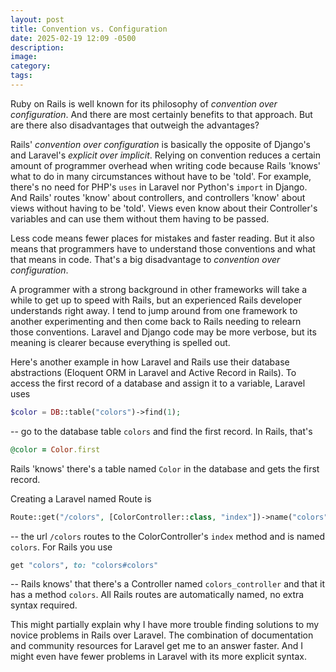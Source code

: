 ```yaml
---
layout: post
title: Convention vs. Configuration
date: 2025-02-19 12:09 -0500
description:
image:
category:
tags:
---
```

Ruby on Rails is well known for its philosophy of *convention over configuration*. And there are most certainly benefits to that approach. But are there also disadvantages that outweigh the advantages?
<!--more-->

Rails' *convention over configuration* is basically the opposite of Django's and Laravel's *explicit over implicit*. Relying on convention reduces a certain amount of programmer overhead when writing code because Rails 'knows' what to do in many circumstances without have to be 'told'. For example, there's no need for PHP's `uses` in Laravel nor Python's `import` in Django. And Rails' routes 'know' about controllers, and controllers 'know' about views without having to be 'told'. Views even know about their Controller's variables and can use them without them having to be passed.

Less code means fewer places for mistakes and faster reading. But it also means that programmers have to understand those conventions and what that means in code. That's a big disadvantage to *convention over configuration*.

A programmer with a strong background in other frameworks will take a while to get up to speed with Rails, but an experienced Rails developer understands right away. I tend to jump around from one framework to another experimenting and then come back to Rails needing to relearn those conventions. Laravel and Django code may be more verbose, but its meaning is clearer because everything is spelled out.

Here's another example in how Laravel and Rails use their database abstractions (Eloquent ORM in Laravel and Active Record in Rails). To access the first record of a database and assign it to a variable, Laravel uses 
```php
$color = DB::table("colors")->find(1);
```
-- go to the database table `colors` and find the first record. In Rails, that's
```ruby
@color = Color.first
```
Rails 'knows' there's a table named `Color` in the database and gets the first record.

Creating a Laravel named Route is 
```php
Route::get("/colors", [ColorController::class, "index"])->name("colors");
```
-- the url `/colors` routes to the ColorController's `index` method and is named `colors`. For Rails you use
```ruby
get "colors", to: "colors#colors"
```
-- Rails knows' that there's a Controller named `colors_controller` and that it has a method `colors`. All Rails routes are automatically named, no extra syntax required.

This might partially explain why I have more trouble finding solutions to my novice problems in Rails over Laravel. The combination of documentation and community resources for Laravel get me to an answer faster. And I might even have fewer problems in Laravel with its more explicit syntax.
